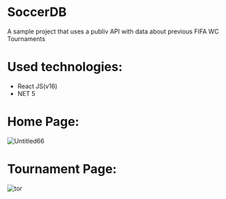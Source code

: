 # SoccerDB
  A sample project that uses a publiv API with data about previous FIFA WC Tournaments
  
# Used technologies: 
 - React JS(v16) 
 - NET 5

# Home Page:
![Untitled66](https://user-images.githubusercontent.com/56757318/169691751-44821c3c-2bab-4560-ad4f-9f92c18ff92a.jpg)

# Tournament Page:
![tor](https://user-images.githubusercontent.com/56757318/169691688-8d6d324a-5bef-4a09-aa38-ea5775a8786e.jpg)

